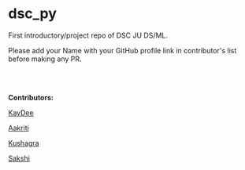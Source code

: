 # dsc_py
First introductory/project repo of DSC JU DS/ML.

Please add your Name with your GitHub profile link in contributor's list before making any PR.

<br/>
<br/>

**Contributors:**

[KayDee](https://github.com/kaydee0502)
 
[Aakriti](https://github.com/codeblooded002)

[Kushagra](https://github.com/guptakg2620)

[Sakshi](https://github.com/sakshimangtani)

